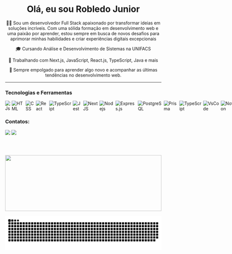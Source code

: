 <div align="center">
  <h1>Olá, eu sou Robledo Junior</h1>
</div>

<div align="center">
  <p>👩‍💻 Sou um desenvolvedor Full Stack apaixonado por transformar ideias em soluções incríveis. Com uma sólida formação em desenvolvimento web e uma paixão por aprender, estou sempre em busca de novos desafios para aprimorar minhas habilidades e criar experiências digitais excepcionais </p>
  <p>🎓 Cursando Análise e Desenvolvimento de Sistemas na UNIFACS</p>
  <p>🚀 Trabalhando com Next.js, JavaScript, React.js, TypeScript, Java e mais</p>
  <p>🌱 Sempre empolgado para aprender algo novo e acompanhar as últimas tendências no desenvolvimento web.</p>
</div>

---
### Tecnologias e Ferramentas
<div style="display: flex; justify-content: space-between;">
  <img style="margin-right: 5px" alt="Js" src="https://img.shields.io/badge/JavaScript-323330?style=for-the-badge&logo=javascript&logoColor=F7DF1E" />
  <img style="margin-right: 5px" alt="HTML" src="https://img.shields.io/badge/HTML5-E34F26?style=for-the-badge&logo=html5&logoColor=white" />
  <img style="margin-right: 5px" alt="CSS" src="https://img.shields.io/badge/CSS3-1572B6?style=for-the-badge&logo=css3&logoColor=white" />
  <img style="margin-right: 5px" alt="React" src="https://img.shields.io/badge/React-20232A?style=for-the-badge&logo=react&logoColor=61DAFB" />
  <img style="margin-right: 5px" alt="TypeScript" src="https://img.shields.io/badge/TypeScript-007ACC?style=for-the-badge&logo=typescript&logoColor=white" />
  <img style="margin-right: 5px" alt="Jest" src="https://img.shields.io/badge/Jest-C21325?style=for-the-badge&logo=jest&logoColor=white" />
  <img style="margin-right: 5px" alt="NextJS" src="https://img.shields.io/badge/next%20js-000000?style=for-the-badge&logo=nextdotjs&logoColor=white" />
  <img style="margin-right: 5px" alt="Nodejs" src="https://img.shields.io/badge/Node%20js-339933?style=for-the-badge&logo=nodedotjs&logoColor=white" />
  <img style="margin-right: 5px" alt="Express.js" src="https://img.shields.io/badge/Express%20js-000000?style=for-the-badge&logo=express&logoColor=white" />
  <img style="margin-right: 5px" alt="PostgreSQL" src="https://img.shields.io/badge/PostgreSQL-316192?style=for-the-badge&logo=postgresql&logoColor=white"/>
  <img style="margin-right: 5px" alt="Prisma" src="https://img.shields.io/badge/Prisma-3982CE?style=for-the-badge&logo=Prisma&logoColor=white" />
  <img style="margin-right: 5px" alt="TypeScript" src="https://img.shields.io/badge/TypeScript-007ACC?style=for-the-badge&logo=typescript&logoColor=white" />
  <img style="margin-right: 5px" alt="VsCode" src="https://img.shields.io/badge/Visual_Studio_Code-0078D4?style=for-the-badge&logo=visual%20studio%20code&logoColor=white"/>
  <img style="margin-right: 5px" alt="Notion" src="https://img.shields.io/badge/Notion-000000?style=for-the-badge&logo=notion&logoColor=white"/>
  <img style="margin-right: 5px" alt="Vite" src="https://img.shields.io/badge/Vite-B73BFE?style=for-the-badge&logo=vite&logoColor=FFD62E" />
  <img style="margin-right: 5px" alt="GIT" src="https://img.shields.io/badge/GIT-E44C30?style=for-the-badge&logo=git&logoColor=white" />
  <img style="margin-right: 5px" alt="Docker" src="https://img.shields.io/badge/Docker-2CA5E0?style=for-the-badge&logo=docker&logoColor=white" />
</div>
 
### Contatos:
  <div>
  <a href="mailto:robledorjunior1@gmail.com"><img src="https://img.shields.io/badge/-Gmail-%23333?style=for-the-badge&logo=gmail&logoColor=white" target="_blank"></a>
  <a href="https://www.linkedin.com/in/robledojunior/" target="_blank"><img src="https://img.shields.io/badge/-LinkedIn-%230077B5?style=for-the-badge&logo=linkedin&logoColor=white" target="_blank"></a>

  <br><br>
  <div>
   <a href="https://github.com/rjunio98">
   <img height="180em" width="100%" src="https://github-readme-stats.vercel.app/api/top-langs/?username=rjunio98&layout=compact&langs_count=6&theme=tokyonight"/>
</div>

  ![Snake animation](https://github.com/rjunio98/rjunio98/blob/output/github-contribution-grid-snake.svg)
</div>
